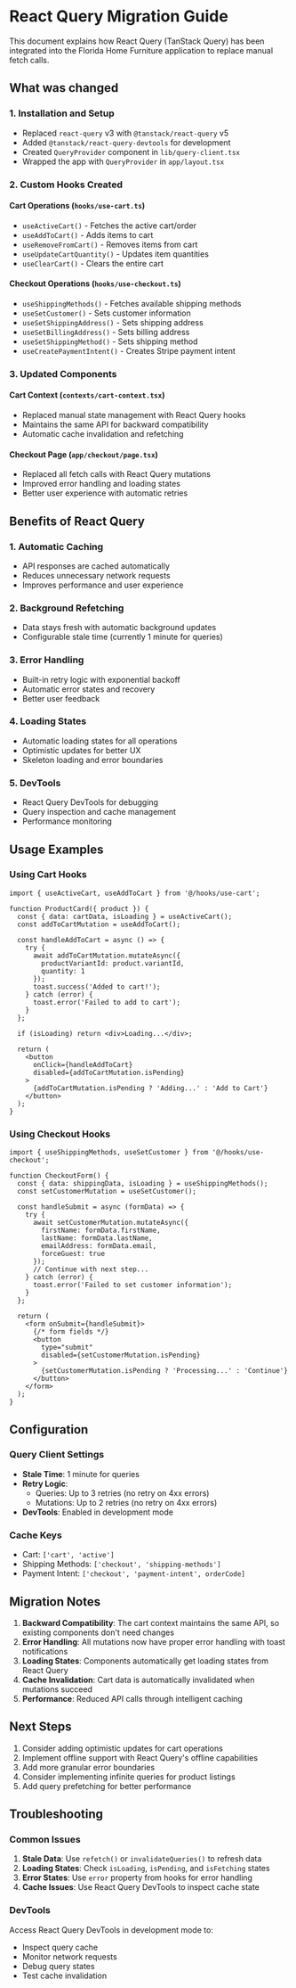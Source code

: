 # React Query Migration Guide

This document explains how React Query (TanStack Query) has been integrated into the Florida Home Furniture application to replace manual fetch calls.

## What was changed

### 1. Installation and Setup
- Replaced `react-query` v3 with `@tanstack/react-query` v5
- Added `@tanstack/react-query-devtools` for development
- Created `QueryProvider` component in `lib/query-client.tsx`
- Wrapped the app with `QueryProvider` in `app/layout.tsx`

### 2. Custom Hooks Created

#### Cart Operations (`hooks/use-cart.ts`)
- `useActiveCart()` - Fetches the active cart/order
- `useAddToCart()` - Adds items to cart
- `useRemoveFromCart()` - Removes items from cart
- `useUpdateCartQuantity()` - Updates item quantities
- `useClearCart()` - Clears the entire cart

#### Checkout Operations (`hooks/use-checkout.ts`)
- `useShippingMethods()` - Fetches available shipping methods
- `useSetCustomer()` - Sets customer information
- `useSetShippingAddress()` - Sets shipping address
- `useSetBillingAddress()` - Sets billing address
- `useSetShippingMethod()` - Sets shipping method
- `useCreatePaymentIntent()` - Creates Stripe payment intent

### 3. Updated Components

#### Cart Context (`contexts/cart-context.tsx`)
- Replaced manual state management with React Query hooks
- Maintains the same API for backward compatibility
- Automatic cache invalidation and refetching

#### Checkout Page (`app/checkout/page.tsx`)
- Replaced all fetch calls with React Query mutations
- Improved error handling and loading states
- Better user experience with automatic retries

## Benefits of React Query

### 1. Automatic Caching
- API responses are cached automatically
- Reduces unnecessary network requests
- Improves performance and user experience

### 2. Background Refetching
- Data stays fresh with automatic background updates
- Configurable stale time (currently 1 minute for queries)

### 3. Error Handling
- Built-in retry logic with exponential backoff
- Automatic error states and recovery
- Better user feedback

### 4. Loading States
- Automatic loading states for all operations
- Optimistic updates for better UX
- Skeleton loading and error boundaries

### 5. DevTools
- React Query DevTools for debugging
- Query inspection and cache management
- Performance monitoring

## Usage Examples

### Using Cart Hooks
```tsx
import { useActiveCart, useAddToCart } from '@/hooks/use-cart';

function ProductCard({ product }) {
  const { data: cartData, isLoading } = useActiveCart();
  const addToCartMutation = useAddToCart();

  const handleAddToCart = async () => {
    try {
      await addToCartMutation.mutateAsync({
        productVariantId: product.variantId,
        quantity: 1
      });
      toast.success('Added to cart!');
    } catch (error) {
      toast.error('Failed to add to cart');
    }
  };

  if (isLoading) return <div>Loading...</div>;

  return (
    <button 
      onClick={handleAddToCart}
      disabled={addToCartMutation.isPending}
    >
      {addToCartMutation.isPending ? 'Adding...' : 'Add to Cart'}
    </button>
  );
}
```

### Using Checkout Hooks
```tsx
import { useShippingMethods, useSetCustomer } from '@/hooks/use-checkout';

function CheckoutForm() {
  const { data: shippingData, isLoading } = useShippingMethods();
  const setCustomerMutation = useSetCustomer();

  const handleSubmit = async (formData) => {
    try {
      await setCustomerMutation.mutateAsync({
        firstName: formData.firstName,
        lastName: formData.lastName,
        emailAddress: formData.email,
        forceGuest: true
      });
      // Continue with next step...
    } catch (error) {
      toast.error('Failed to set customer information');
    }
  };

  return (
    <form onSubmit={handleSubmit}>
      {/* form fields */}
      <button 
        type="submit" 
        disabled={setCustomerMutation.isPending}
      >
        {setCustomerMutation.isPending ? 'Processing...' : 'Continue'}
      </button>
    </form>
  );
}
```

## Configuration

### Query Client Settings
- **Stale Time**: 1 minute for queries
- **Retry Logic**: 
  - Queries: Up to 3 retries (no retry on 4xx errors)
  - Mutations: Up to 2 retries (no retry on 4xx errors)
- **DevTools**: Enabled in development mode

### Cache Keys
- Cart: `['cart', 'active']`
- Shipping Methods: `['checkout', 'shipping-methods']`
- Payment Intent: `['checkout', 'payment-intent', orderCode]`

## Migration Notes

1. **Backward Compatibility**: The cart context maintains the same API, so existing components don't need changes
2. **Error Handling**: All mutations now have proper error handling with toast notifications
3. **Loading States**: Components automatically get loading states from React Query
4. **Cache Invalidation**: Cart data is automatically invalidated when mutations succeed
5. **Performance**: Reduced API calls through intelligent caching

## Next Steps

1. Consider adding optimistic updates for cart operations
2. Implement offline support with React Query's offline capabilities
3. Add more granular error boundaries
4. Consider implementing infinite queries for product listings
5. Add query prefetching for better performance

## Troubleshooting

### Common Issues
1. **Stale Data**: Use `refetch()` or `invalidateQueries()` to refresh data
2. **Loading States**: Check `isLoading`, `isPending`, and `isFetching` states
3. **Error States**: Use `error` property from hooks for error handling
4. **Cache Issues**: Use React Query DevTools to inspect cache state

### DevTools
Access React Query DevTools in development mode to:
- Inspect query cache
- Monitor network requests
- Debug query states
- Test cache invalidation
